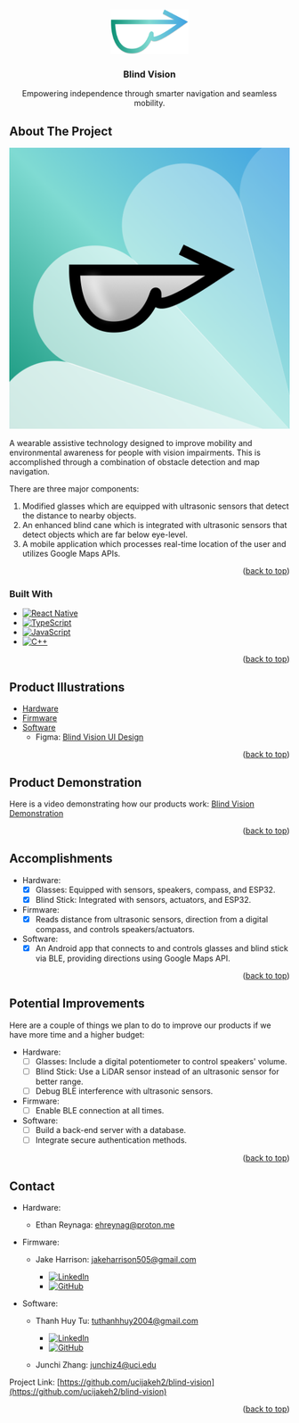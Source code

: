 
<!-- Improved compatibility of back to top link: See: https://github.com/othneildrew/Best-README-Template/pull/73 -->
<a id="readme-top"></a>
<!--
*** Thanks for checking out the Best-README-Template. If you have a suggestion
*** that would make this better, please fork the repo and create a pull request
*** or simply open an issue with the tag "enhancement".
*** Don't forget to give the project a star!
*** Thanks again! Now go create something AMAZING! :D
-->



<!-- PROJECT SHIELDS -->
<!--
*** I'm using markdown "reference style" links for readability.
*** Reference links are enclosed in brackets [ ] instead of parentheses ( ).
*** See the bottom of this document for the declaration of the reference variables
*** for contributors-url, forks-url, etc. This is an optional, concise syntax you may use.
*** https://www.markdownguide.org/basic-syntax/#reference-style-links
-->


<!-- PROJECT LOGO -->
<br />
<div align="center">
  <a href="https://github.com/ucijakeh2/blind-vision">
    <img src="images/logo.png" alt="Logo" width="140" height="80">
  </a>

<h3 align="center">Blind Vision</h3>

  <p align="center">
    Empowering independence through smarter navigation and seamless mobility.
  </p>
</div>



<!-- TABLE OF CONTENTS -->
<!-- <details>
  <summary>Table of Contents</summary>
  <ol>
    <li>
      <a href="#about-the-project">About The Project</a>
      <ul>
        <li><a href="#built-with">Built With</a></li>
      </ul>
    </li>
    <li>
      <a href="#getting-started">Getting Started</a>
      <ul>
        <li><a href="#prerequisites">Prerequisites</a></li>
        <li><a href="#installation">Installation</a></li>
      </ul>
    </li>
    <li><a href="#usage">Usage</a></li>
    <li><a href="#roadmap">Roadmap</a></li>
    <li><a href="#contributing">Contributing</a></li>
    <li><a href="#license">License</a></li>
    <li><a href="#contact">Contact</a></li>
    <li><a href="#acknowledgments">Acknowledgments</a></li>
  </ol>
</details> -->



<!-- ABOUT THE PROJECT -->
## About The Project

[![Blind Vision Icon][blind-vision-icon]](https://github.com/ucijakeh2/blind-vision)

<!-- Here's a blank template to get started. To avoid retyping too much info, do a search and replace with your text editor for the following: `github_username`, `repo_name`, `twitter_handle`, `linkedin_username`, `email_client`, `email`, `project_title`, `project_description`, `project_license` -->

A wearable assistive technology designed to improve mobility and environmental awareness for people with vision impairments. This is accomplished through a combination of obstacle detection and map navigation.

There are three major components:
1. Modified glasses which are equipped with ultrasonic sensors that detect the distance to nearby objects.
2. An enhanced blind cane which is integrated with ultrasonic sensors that detect objects which are far below eye-level.
3. A mobile application which processes real-time location of the user and utilizes Google Maps APIs.


<p align="right">(<a href="#readme-top">back to top</a>)</p>



### Built With

* [![React Native][React-Native]][React-Native-url]
* [![TypeScript][Type-Script]][Type-Script-url]
* [![JavaScript][Java-Script]][Java-Script-url]
* [![C++][C-plus-plus]][C-plus-plus-url]

<p align="right">(<a href="#readme-top">back to top</a>)</p>



<!-- GETTING STARTED -->
<!-- ## Getting Started

This is an example of how you may give instructions on setting up your project locally.
To get a local copy up and running follow these simple example steps.

### Prerequisites

This is an example of how to list things you need to use the software and how to install them.
* npm
  ```sh
  npm install npm@latest -g
  ```

### Installation

1. Get a free API Key at [https://example.com](https://example.com)
2. Clone the repo
   ```sh
   git clone https://github.com/github_username/repo_name.git
   ```
3. Install NPM packages
   ```sh
   npm install
   ```
4. Enter your API in `config.js`
   ```js
   const API_KEY = 'ENTER YOUR API';
   ```
5. Change git remote url to avoid accidental pushes to base project
   ```sh
   git remote set-url origin github_username/repo_name
   git remote -v # confirm the changes
   ```

<p align="right">(<a href="#readme-top">back to top</a>)</p> -->



<!-- USAGE EXAMPLES -->
<!-- ## Usage

Use this space to show useful examples of how a project can be used. Additional screenshots, code examples and demos work well in this space. You may also link to more resources.

_For more examples, please refer to the [Documentation](https://example.com)_

<p align="right">(<a href="#readme-top">back to top</a>)</p> -->

<!-- Product Illustrations -->
## Product Illustrations

* [Hardware](https://github.com/ucijakeh2/blind-vision/blob/main/hardware/README.md)
* [Firmware](https://github.com/ucijakeh2/blind-vision/blob/main/firmware/README.md)
* [Software](https://github.com/ucijakeh2/blind-vision/blob/main/software/README.md)
  * Figma: [Blind Vision UI Design](https://www.figma.com/proto/bcqtnWh1L766dvBaiZgoI0/Blind-Vision)
 
<p align="right">(<a href="#readme-top">back to top</a>)</p>



<!-- Product Demonstration -->
## Product Demonstration

Here is a video demonstrating how our products work: [Blind Vision Demonstration]()

<p align="right">(<a href="#readme-top">back to top</a>)</p>



<!-- ACCOMPLISHMENTS -->
## Accomplishments

* Hardware:
  - [x] Glasses: Equipped with sensors, speakers, compass, and ESP32.
  - [x] Blind Stick: Integrated with sensors, actuators, and ESP32.
        
* Firmware:
  - [x] Reads distance from ultrasonic sensors, direction from a digital compass, and controls speakers/actuators.
        
* Software:
  - [x] An Android app that connects to and controls glasses and blind stick via BLE, providing directions using Google Maps API.

<p align="right">(<a href="#readme-top">back to top</a>)</p>



<!-- POTENTIAL IMPROVEMENTS -->
## Potential Improvements

Here are a couple of things we plan to do to improve our products if we have more time and a higher budget:

* Hardware:
  - [ ] Glasses: Include a digital potentiometer to control speakers' volume.
  - [ ] Blind Stick: Use a LiDAR sensor instead of an ultrasonic sensor for better range.
  - [ ] Debug BLE interference with ultrasonic sensors.
        
* Firmware:
  - [ ] Enable BLE connection at all times.
        
* Software:
  - [ ] Build a back-end server with a database.
  - [ ] Integrate secure authentication methods.

<p align="right">(<a href="#readme-top">back to top</a>)</p>



<!-- LICENSE -->
<!-- ## License

Distributed under the project_license. See `LICENSE.txt` for more information.

<p align="right">(<a href="#readme-top">back to top</a>)</p> -->



<!-- CONTACT -->
## Contact

* Hardware:
  * Ethan Reynaga: ehreynag@proton.me
    
* Firmware:
  * Jake Harrison: jakeharrison505@gmail.com
    
    * [![LinkedIn][Linked-In]](https://www.linkedin.com/in/jake-harrison-0709b1218)
    * [![GitHub][Git-Hub]](https://github.com/ucijakeh2)
  
* Software:
  * Thanh Huy Tu: tuthanhhuy2004@gmail.com
    * [![LinkedIn][Linked-In]](https://www.linkedin.com/in/thanhhuytu)
    * [![GitHub][Git-Hub]](https://github.com/TuThanhHuy2124)
      
  * Junchi Zhang: junchiz4@uci.edu

Project Link: [https://github.com/ucijakeh2/blind-vision](https://github.com/ucijakeh2/blind-vision)

<p align="right">(<a href="#readme-top">back to top</a>)</p>



<!-- MARKDOWN LINKS & IMAGES -->
<!-- https://www.markdownguide.org/basic-syntax/#reference-style-links -->
[blind-vision-icon]: images/icon.png
[React-Native]: https://img.shields.io/badge/React%20Native-20232A?style=for-the-badge&logo=react&logoColor=61DAFB
[React-Native-url]: https://reactnative.dev/
[Type-Script]: https://img.shields.io/badge/TypeScript-3178C6?style=for-the-badge&logo=typescript&logoColor=fff
[Type-Script-url]: https://www.typescriptlang.org/
[Java-Script]: https://img.shields.io/badge/JavaScript-F7DF1E?style=for-the-badge&logo=javascript&logoColor=000
[Java-Script-url]: https://www.javascript.com/
[C-plus-plus]: https://img.shields.io/badge/C++-%2300599C.svg?style=for-the-badge&logo=c%2B%2B&logoColor=white
[C-plus-plus-url]: https://cplusplus.com/
[Linked-In]: https://custom-icon-badges.demolab.com/badge/LinkedIn-0A66C2?style=for-the-badge&logo=linkedin-white&logoColor=fff
[Git-Hub]: https://img.shields.io/badge/GitHub-%23121011.svg?style=for-the-badge&logo=github&logoColor=white
